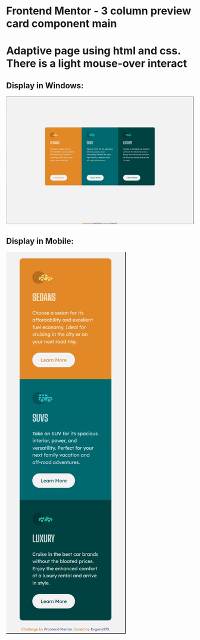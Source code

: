 # Frontend Mentor - 3 column preview card component main
# Adaptive page using html and css. There is a light mouse-over interact

## Display in Windows:

![Display in Windows](./design/windows.JPG)

## Display in Mobile:

![Display in Mobile](./design/mobile.JPG)